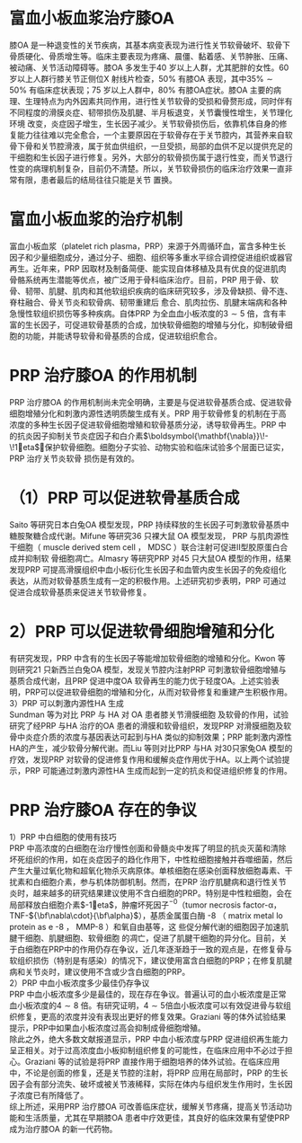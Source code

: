 # 富血小板血浆治疗膝OA  
膝OA 是一种退变性的关节疾病，其基本病变表现为进行性关节软骨破坏、软骨下骨质硬化、骨质增生等。临床主要表现为疼痛、晨僵、黏着感、关节肿胀、压痛、被动痛、关节活动障碍等。膝OA 多发生于40 岁以上人群，尤其肥胖的女性。60 岁以上人群行膝关节正侧位X 射线片检查，$50\%$ 有膝OA 表现，其中$35\%\sim50\%$ 有临床症状表现；75 岁以上人群中，$80\%$ 有膝OA症状。膝OA 主要的病理、生理特点为内外因素共同作用，进行性关节软骨的受损和骨赘形成，同时伴有不同程度的滑膜炎症、韧带损伤及肌腱、半月板退变，关节囊慢性增生，关节理化环境 改变，炎症因子增生，生长因子减少。关节软骨损伤后，依靠机体自身的修复能力往往难以完全愈合，一个主要原因在于软骨存在于关节腔内，其营养来自软骨下骨和关节腔滑液，属于贫血供组织，一旦受损，局部的血供不足以提供充足的干细胞和生长因子进行修复。另外，大部分的软骨损伤属于退行性变，而关节退行性变的病理机制复杂，目前仍不清楚。所以，关节软骨损伤的临床治疗效果一直非常有限，患者最后的结局往往只能是关节 置换。  
#  富血小板血浆的治疗机制  
富血小板血浆（platelet rich plasma，PRP）来源于外周循环血，富含多种生长因子和少量细胞成分，通过分子、细胞、组织等多重水平综合调控促进组织或器官再生。近年来，PRP 因取材及制备简便、能实现自体移植及具有优良的促进肌肉骨骼系统再生潜能等优点，被广泛用于骨科临床治疗。目前，PRP 用于骨、软骨、韧带、肌腱、肌肉和其他软组织疾病的临床研究较多，涉及骨缺损、骨不连、脊柱融合、骨关节炎和软骨病、韧带重建后 愈合、肌肉拉伤、肌腱末端病和各种急慢性软组织损伤等多种疾病。自体PRP 为全血血小板浓度的$3\sim5$ 倍，含有丰富的生长因子，可促进软骨基质的合成，加快软骨细胞的增殖与分化，抑制破骨细胞的功能，并能诱导软骨和骨基质的合成，促进软组织愈合。  
# PRP 治疗膝OA 的作用机制  
PRP 治疗膝OA 的作用机制尚未完全明确，主要是与促进软骨基质合成、促进软骨细胞增殖分化和刺激内源性透明质酸生成有关。PRP 用于软骨修复的机制在于高浓度的多种生长因子促进软骨细胞增殖和软骨基质分泌，诱导软骨再生。PRP 中的抗炎因子抑制关节炎症因子和白介素$\boldsymbol{\mathbf{\nabla}}\!-\!1eta$，保护软骨细胞。细胞分子实验、动物实验和临床试验多个层面已证实， PRP  治疗关节炎软骨 损伤是有效的。  
# （1）PRP 可以促进软骨基质合成  
Saito 等研究日本白兔OA 模型发现，PRP 持续释放的生长因子可刺激软骨基质中糖胺聚糖合成代谢。Mifune 等研究36 只裸大鼠 OA  模型发现， PRP  与肌肉源性干细胞（ muscle derived  stem cell ， MDSC ）联合注射可促进Ⅱ型胶原蛋白合成并抑制软 骨细胞凋亡。Almasry 等研究PRP 对45 只大鼠OA 模型的作用，结果发现PRP 可提高滑膜组织中血小板衍化生长因子和血管内皮生长因子的免疫组化表达，从而对软骨基质生成有一定的积极作用。上述研究初步表明，PRP 可通过促进合成软骨基质来促进关节软骨修复。  
# 2）PRP 可以促进软骨细胞增殖和分化  
有研究发现，PRP 中含有的生长因子等能增加软骨细胞的增殖和分化。Kwon 等则研究21 只新西兰白兔OA 模型，发现关节腔内注射PRP 可刺激软骨细胞增殖与基质合成代谢，且PRP 促进中度OA 软骨再生的能力优于轻度OA。上述实验表明，PRP可以促进软骨细胞的增殖和分化，从而对软骨修复和重建产生积极作用。  
3）PRP 可以刺激内源性HA 生成  
Sundman  等为对比 PRP  与 HA  对 OA  患者膝关节滑膜细胞 及软骨的作用，试验研究了经PRP 与HA 治疗的OA 患者的滑膜和软骨组织，发现PRP 对滑膜细胞及软骨中炎症介质的浓度与基因表达可起到与HA 类似的抑制效果；PRP 能刺激内源性HA的产生，减少软骨分解代谢。而Liu 等则对比PRP 与HA 对30只家兔OA 模型的疗效，发现PRP 对软骨的促进修复作用和缓解炎症作用优于HA。以上两个试验提示，PRP 可能通过刺激内源性HA 生成而起到一定的抗炎和促进组织修复的作用。  
#  PRP 治疗膝OA 存在的争议  
1）PRP 中白细胞的使用有技巧  
PRP 中高浓度的白细胞在治疗慢性创面和骨髓炎中发挥了明显的抗炎灭菌和清除坏死组织的作用，如在炎症因子的趋化作用下，中性粒细胞接触并吞噬细菌，然后产生大量过氧化物和超氧化物杀灭病原体。单核细胞在感染创面释放细胞毒素、干扰素和白细胞介素，参与机体防御机制。然而，在PRP 治疗肌腱病和退行性关节炎时，越来越多的研究结果建议使用不含白细胞的PRP。特别是中性粒细胞，会在局部释放白细胞介素$-1eta$，肿瘤坏死因子$^{-0}$（tumor necrosis factor-$\upalpha$，TNF-${\bf\nabla\cdot}{\bf\alpha}$），基质金属蛋白酶 -8 （ matrix metal lo protein as e -8 ， MMP-8 ）和氧自由基等，这 些促分解代谢的细胞因子加速肌腱干细胞、肌腱细胞、软骨细胞 的凋亡，促进了肌腱干细胞的异分化。目前，关于白细胞在PRP中的作用仍存在争议，近几年逐渐趋于一致的观点是，在修复骨与软组织损伤（特别是有感染）的情况下，建议使用富含白细胞的PRP；在修复肌腱病和关节炎时，建议使用不含或少含白细胞的PRP。  
2）PRP 中血小板浓度多少最佳仍存争议  
PRP 中血小板浓度多少是最佳的，现在存在争议。普遍认可的血小板浓度是正常血小板浓度的$4\sim8$ 倍。有研究证明，$4\sim5$倍血小板浓度可以有效促进骨与软组织修复，更高的浓度并没有表现出更好的修复效果。Graziani 等的体外试验结果提示，PRP中如果血小板浓度过高会抑制成骨细胞增殖。  
除此之外，绝大多数文献报道显示，PRP 中血小板浓度与PRP 促进组织再生能力呈正相关。对于过高浓度血小板抑制组织修复的可能性，在临床应用中不必过于担心。Graziani 等的试验是将PRP 直接作用于细胞培养的体外试验。在临床应用中，不论是创面的修复，还是关节腔的注射，将PRP 应用在局部时，PRP 的生长因子会有部分流失、破坏或被关节液稀释，实际在体内与组织发生作用时，生长因子浓度已有所降低了。  
综上所述，采用PRP 治疗膝OA 可改善临床症状，缓解关节疼痛，提高关节活动功能和生活质量，尤其在早期膝OA 患者中疗效更佳，其良好的临床效果有望使PRP 成为治疗膝OA 的新一代药物。  
